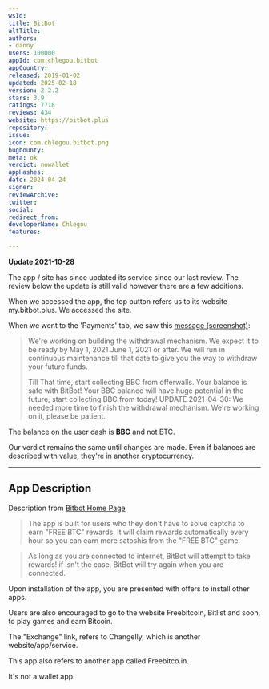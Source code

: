```yaml
---
wsId: 
title: BitBot
altTitle: 
authors:
- danny
users: 100000
appId: com.chlegou.bitbot
appCountry: 
released: 2019-01-02
updated: 2025-02-18
version: 2.2.2
stars: 3.9
ratings: 7718
reviews: 434
website: https://bitbot.plus
repository: 
issue: 
icon: com.chlegou.bitbot.png
bugbounty: 
meta: ok
verdict: nowallet
appHashes: 
date: 2024-04-24
signer: 
reviewArchive: 
twitter: 
social: 
redirect_from: 
developerName: Chlegou
features: 

---
```


**Update 2021-10-28**

The app / site has since updated its service since our last review. The review below the update is still valid however there are a few additions. 

When we accessed the app, the top button refers us to its website my.bitbot.plus. We accessed the site. 

When we went to the 'Payments' tab, we saw this [message (screenshot)](https://twitter.com/BitcoinWalletz/status/1453627607489015810):  

> We're working on building the withdrawal mechanism. We expect it to be ready by May 1, 2021  June 1, 2021 or after. We will run in continuous maintenance till that date to give you the way to withdraw your future funds.
>
> Till That time, start collecting BBC from offerwalls. Your balance is safe with BitBot!
> Your BBC balance will have huge potential in the future, start collecting BBC from today!
UPDATE 2021-04-30: We needed more time to finish the withdrawal mechanism. We're working on it, please be patient.

The balance on the user dash is **BBC** and not BTC.

Our verdict remains the same until changes are made. Even if balances are described with value, they're in another cryptocurrency.

<hr />

## App Description

Description from [Bitbot Home Page](https://bitbot.plus)

> The app is built for users who they don't have to solve captcha to earn "FREE BTC" rewards. It will claim rewards automatically every hour so you can earn more satoshis from the "FREE BTC" game.

> As long as you are connected to internet, BitBot will attempt to take rewards! if isn't the case, BitBot will try again when you are connected.

Upon installation of the app, you are presented with offers to install other apps. 

Users are also encouraged to go to the website Freebitcoin, Bitlist and soon, to play games and earn Bitcoin.

The "Exchange" link, refers to Changelly, which is another website/app/service.

This app also refers to another app called Freebitco.in. 

It's not a wallet app.

